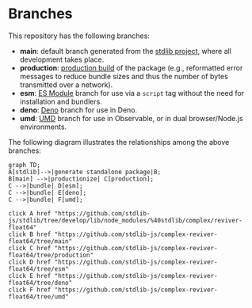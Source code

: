 <!--

@license Apache-2.0

Copyright (c) 2022 The Stdlib Authors.

Licensed under the Apache License, Version 2.0 (the "License");
you may not use this file except in compliance with the License.
You may obtain a copy of the License at

    http://www.apache.org/licenses/LICENSE-2.0

Unless required by applicable law or agreed to in writing, software
distributed under the License is distributed on an "AS IS" BASIS,
WITHOUT WARRANTIES OR CONDITIONS OF ANY KIND, either express or implied.
See the License for the specific language governing permissions and
limitations under the License.

-->

# Branches

This repository has the following branches:

-   **main**: default branch generated from the [stdlib project][stdlib-url], where all development takes place.
-   **production**: [production build][production-url] of the package (e.g., reformatted error messages to reduce bundle sizes and thus the number of bytes transmitted over a network).
-   **esm**: [ES Module][esm-url] branch for use via a `script` tag without the need for installation and bundlers.
-   **deno**: [Deno][deno-url] branch for use in Deno.
-   **umd**: [UMD][umd-url] branch for use in Observable, or in dual browser/Node.js environments.

The following diagram illustrates the relationships among the above branches:

```mermaid
graph TD;
A[stdlib]-->|generate standalone package|B;
B[main] -->|productionize| C[production];
C -->|bundle| D[esm];
C -->|bundle| E[deno];
C -->|bundle| F[umd];

click A href "https://github.com/stdlib-js/stdlib/tree/develop/lib/node_modules/%40stdlib/complex/reviver-float64"
click B href "https://github.com/stdlib-js/complex-reviver-float64/tree/main"
click C href "https://github.com/stdlib-js/complex-reviver-float64/tree/production"
click D href "https://github.com/stdlib-js/complex-reviver-float64/tree/esm"
click E href "https://github.com/stdlib-js/complex-reviver-float64/tree/deno"
click F href "https://github.com/stdlib-js/complex-reviver-float64/tree/umd"
```

[stdlib-url]: https://github.com/stdlib-js/stdlib/tree/develop/lib/node_modules/%40stdlib/complex/reviver-float64
[production-url]: https://github.com/stdlib-js/complex-reviver-float64/tree/production
[deno-url]: https://github.com/stdlib-js/complex-reviver-float64/tree/deno
[umd-url]: https://github.com/stdlib-js/complex-reviver-float64/tree/umd
[esm-url]: https://github.com/stdlib-js/complex-reviver-float64/tree/esm